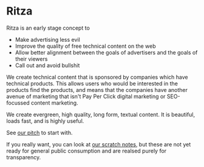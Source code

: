 # Ritza

Ritza is an early stage concept to

* Make advertising less evil
* Improve the quality of free technical content on the web 
* Allow better alignment between the goals of advertisers and the goals of their viewers
* Call out and avoid bullshit

We create technical content that is sponsored by companies which have technical products. This allows users who would be interested in the products find the products, and means that the companies have another avenue of marketing that isn't Pay Per Click digital marketing or SEO-focussed content marketing.

We create evergreen, high quality, long form, textual content. It is beautiful, loads fast, and is highly useful.

See [our pitch](content/pitch4) to start with.

If you really want, you can look at [our scratch notes](content/scratch), but these are not yet ready for general public consumption and are realsed purely for transparency. 

